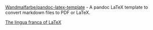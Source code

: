 [Wandmalfarbe/pandoc-latex-template](https://github.com/Wandmalfarbe/pandoc-latex-template) - A pandoc LaTeX template to convert markdown files to PDF or LaTeX.

[The lingua franca of LaTeX](https://increment.com/open-source/the-lingua-franca-of-latex/)
